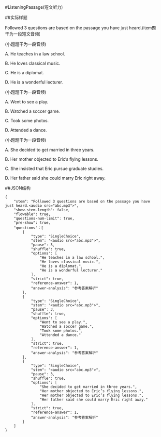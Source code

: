 #ListeningPassage(短文听力)

##实际样题

Followed 3 questions are based on the passage you have just heard.(item题干为一段短文音频) 

(小题题干为一段音频)

A. He teaches in a law school. 

B. He loves classical music. 

C. He is a diplomat. 

D. He is a wonderful lecturer. 

(小题题干为一段音频)

A. Went to see a play. 

B. Watched a soccer game. 

C. Took some photos. 

D. Attended a dance. 

(小题题干为一段音频)

A. She decided to get married in three years. 

B. Her mother objected to Eric’s flying lessons. 

C. She insisted that Eric pursue graduate studies. 

D. Her father said she could marry Eric right away. 

##JSON结构

	{
		"stem": "Followed 3 questions are based on the passage you have just heard.<audio src="abc.mp3">",
		"show-stem-length": false,
		"flowable": true,
		"questions-num-limit": true,
		"pre-show": true,
		"questions"：[
			{
				"type": "SingleChoice",
				"stem": "<audio src="abc.mp3">",
				"pause": 3,
				"shuffle": true,
				"options": [
			  		"He teaches in a law school.",
			  		"He loves classical music.",
			  		"He is a diplomat.",
			  		"He is a wonderful lecturer."
			    ],
			    "strict": true,
				"reference-answer": 1,
				"answer-analysis": "参考答案解析"
			},
			{
				"type": "SingleChoice",
				"stem": "<audio src="abc.mp3">",
				"pause": 3,
				"shuffle": true,
				"options": [
			  		"Went to see a play.",
			  		"Watched a soccer game.",
			  		"Took some photos.",
			  		"Attended a dance."
			    ],
				"strict": true,
				"reference-answer": 1,
				"answer-analysis": "参考答案解析"
			},
			{
				"type": "SingleChoice",
				"stem": "<audio src="abc.mp3">",
				"pause": 3,
				"shuffle": true,
				"options": [
			 		"She decided to get married in three years.",
			  		"Her mother objected to Eric’s flying lessons.",
			  		"Her mother objected to Eric’s flying lessons.",
			  		"Her father said she could marry Eric right away."
			    ],
				"strict": true,
				"reference-answer": 1,
				"answer-analysis": "参考答案解析"
			}
		]
	}